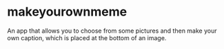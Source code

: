 # makeyourownmeme
An app that allows you to choose from some pictures and then make your own caption, which is placed at the bottom of an image.
